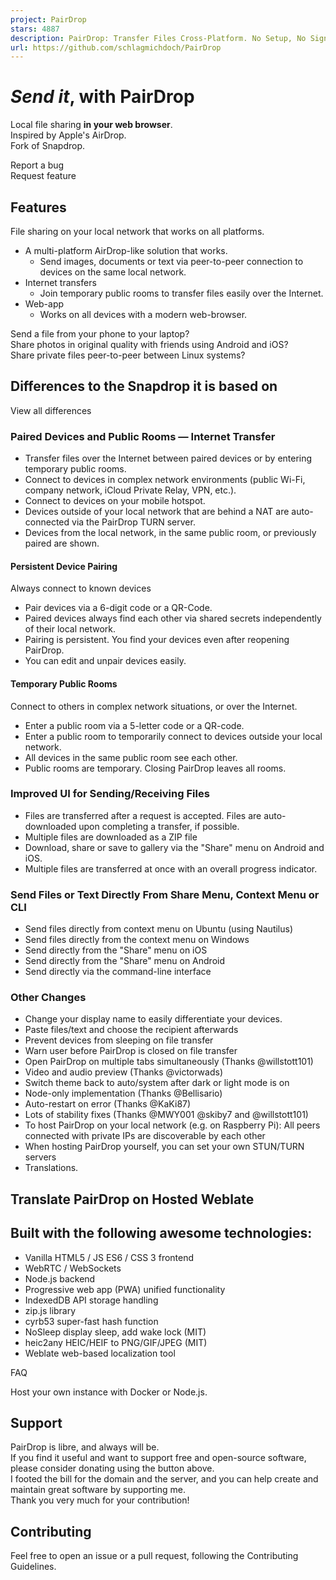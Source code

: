 ```yaml
---
project: PairDrop
stars: 4887
description: PairDrop: Transfer Files Cross-Platform. No Setup, No Signup.
url: https://github.com/schlagmichdoch/PairDrop
---
```


_Send it_, with PairDrop
========================

Local file sharing **in your web browser**.  
Inspired by Apple's AirDrop.  
Fork of Snapdrop.  
  
Report a bug  
Request feature

  

Features
--------

File sharing on your local network that works on all platforms.

-   A multi-platform AirDrop-like solution that works.
    -   Send images, documents or text via peer-to-peer connection to devices on the same local network.
-   Internet transfers
    -   Join temporary public rooms to transfer files easily over the Internet.
-   Web-app
    -   Works on all devices with a modern web-browser.

Send a file from your phone to your laptop?  
Share photos in original quality with friends using Android and iOS?  
Share private files peer-to-peer between Linux systems?

Differences to the Snapdrop it is based on
------------------------------------------

View all differences

### Paired Devices and Public Rooms — Internet Transfer

-   Transfer files over the Internet between paired devices or by entering temporary public rooms.
-   Connect to devices in complex network environments (public Wi-Fi, company network, iCloud Private Relay, VPN, etc.).
-   Connect to devices on your mobile hotspot.
-   Devices outside of your local network that are behind a NAT are auto-connected via the PairDrop TURN server.
-   Devices from the local network, in the same public room, or previously paired are shown.

#### Persistent Device Pairing

Always connect to known devices

-   Pair devices via a 6-digit code or a QR-Code.
-   Paired devices always find each other via shared secrets independently of their local network.
-   Pairing is persistent. You find your devices even after reopening PairDrop.
-   You can edit and unpair devices easily.

#### Temporary Public Rooms

Connect to others in complex network situations, or over the Internet.

-   Enter a public room via a 5-letter code or a QR-code.
-   Enter a public room to temporarily connect to devices outside your local network.
-   All devices in the same public room see each other.
-   Public rooms are temporary. Closing PairDrop leaves all rooms.

### Improved UI for Sending/Receiving Files

-   Files are transferred after a request is accepted. Files are auto-downloaded upon completing a transfer, if possible.
-   Multiple files are downloaded as a ZIP file
-   Download, share or save to gallery via the "Share" menu on Android and iOS.
-   Multiple files are transferred at once with an overall progress indicator.

### Send Files or Text Directly From Share Menu, Context Menu or CLI

-   Send files directly from context menu on Ubuntu (using Nautilus)
-   Send files directly from the context menu on Windows
-   Send directly from the "Share" menu on iOS
-   Send directly from the "Share" menu on Android
-   Send directly via the command-line interface

### Other Changes

-   Change your display name to easily differentiate your devices.
-   Paste files/text and choose the recipient afterwards
-   Prevent devices from sleeping on file transfer
-   Warn user before PairDrop is closed on file transfer
-   Open PairDrop on multiple tabs simultaneously (Thanks @willstott101)
-   Video and audio preview (Thanks @victorwads)
-   Switch theme back to auto/system after dark or light mode is on
-   Node-only implementation (Thanks @Bellisario)
-   Auto-restart on error (Thanks @KaKi87)
-   Lots of stability fixes (Thanks @MWY001 @skiby7 and @willstott101)
-   To host PairDrop on your local network (e.g. on Raspberry Pi): All peers connected with private IPs are discoverable by each other
-   When hosting PairDrop yourself, you can set your own STUN/TURN servers
-   Translations.

Translate PairDrop on Hosted Weblate
------------------------------------

Built with the following awesome technologies:
----------------------------------------------

-   Vanilla HTML5 / JS ES6 / CSS 3 frontend
-   WebRTC / WebSockets
-   Node.js backend
-   Progressive web app (PWA) unified functionality
-   IndexedDB API storage handling
-   zip.js library
-   cyrb53 super-fast hash function
-   NoSleep display sleep, add wake lock (MIT)
-   heic2any HEIC/HEIF to PNG/GIF/JPEG (MIT)
-   Weblate web-based localization tool

FAQ

Host your own instance with Docker or Node.js.

Support
-------

  
  

PairDrop is libre, and always will be.  
If you find it useful and want to support free and open-source software, please consider donating using the button above.  
I footed the bill for the domain and the server, and you can help create and maintain great software by supporting me.  
Thank you very much for your contribution!

Contributing
------------

Feel free to open an issue or a pull request, following the Contributing Guidelines.
